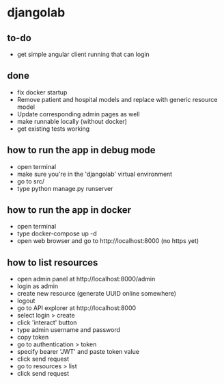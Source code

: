 # djangolab

## to-do
- get simple angular client running that can login

## done
- fix docker startup
- Remove patient and hospital models and replace with generic resource model
- Update corresponding admin pages as well
- make runnable locally (without docker)
- get existing tests working

## how to run the app in debug mode
- open terminal
- make sure you're in the 'djangolab' virtual environment
- go to src/
- type python manage.py runserver

## how to run the app in docker
- open terminal
- type docker-compose up -d
- open web browser and go to http://localhost:8000 (no https yet)

## how to list resources
- open admin panel at http://localhost:8000/admin
- login as admin
- create new resource (generate UUID online somewhere)
- logout
- go to API explorer at http://localhost:8000
- select login > create
- click 'interact' button
- type admin username and password
- copy token
- go to authentication > token
- specify bearer 'JWT' and paste token value
- click send request
- go to resources > list
- click send request
